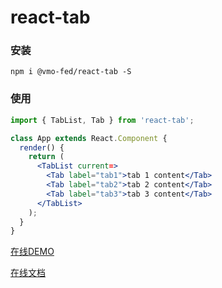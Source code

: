 # react-tab

### 安装

```shell
npm i @vmo-fed/react-tab -S
```

### 使用

```jsx
import { TabList, Tab } from 'react-tab';

class App extends React.Component {
  render() {
    return (
      <TabList current=>
        <Tab label="tab1">tab 1 content</Tab>
        <Tab label="tab2">tab 2 content</Tab>
        <Tab label="tab3">tab 3 content</Tab>
      </TabList>
    );
  }
}
```

[在线DEMO](https://codesandbox.io/s/9o0mm2476o)

[在线文档](https://vmo-fed.github.io/react-outside-handle/doc/#/react-outside-handle)
